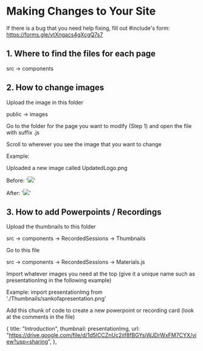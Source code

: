 # Making Changes to Your Site

If there is a bug that you need help fixing, fill out #include's form: https://forms.gle/vtXngacs4gXcgQ7s7

## 1. Where to find the files for each page

src -> components 

## 2. How to change images

Upload the image in this folder

public -> images 

Go to the folder for the page you want to modify (Step 1) and open the file with suffix .js

Scroll to wherever you see the image that you want to change

Example:

Uploaded a new image called UpdatedLogo.png

Before: '<img src="images/SankofaLogo.png"/>'

After: '<img src="images/UpdatedLogo.png"/>'

## 3. How to add Powerpoints / Recordings

Upload the thumbnails to this folder

src -> components -> RecordedSessions -> Thumbnails

Go to this file

src -> components -> RecordedSessions -> Materials.js

Import whatever images you need at the top (give it a unique name such as presentationImg in the following example)

Example: import presentationImg from './Thumbnails/sankofapresentation.png' 

Add this chunk of code to create a new powerpoint or recording card (look at the comments in the file)

{
    title: "Introduction",
    thumbnail: presentationImg,
    url: "https://drive.google.com/file/d/1d5lCCZnUc2iif8fBGYsiWJDrWxFM7CYX/view?usp=sharing",
},
